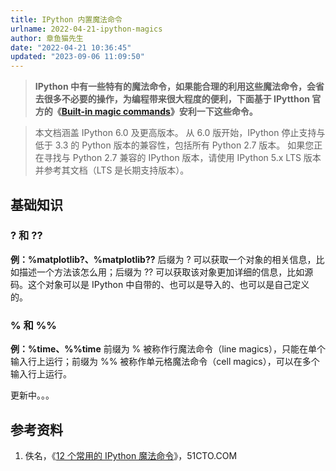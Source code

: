 ```yaml
---
title: IPython 内置魔法命令
urlname: 2022-04-21-ipython-magics
author: 章鱼猫先生
date: "2022-04-21 10:36:45"
updated: "2023-09-06 11:09:50"
---
```


> **IPython 中有一些特有的魔法命令，如果能合理的利用这些魔法命令，会省去很多不必要的操作，为编程带来很大程度的便利，下面基于 IPytthon 官方的《[Built-in magic commands](https://ipython.readthedocs.io/en/stable/interactive/magics.html)》安利一下这些命令。**

> 本文档涵盖 IPython 6.0 及更高版本。 从 6.0 版开始，IPython 停止支持与低于 3.3 的 Python 版本的兼容性，包括所有 Python 2.7 版本。
> 如果您正在寻找与 Python 2.7 兼容的 IPython 版本，请使用 IPython 5.x LTS 版本并参考其文档（LTS 是长期支持版本）。


## 基础知识

### ? 和 ??

**例：%matplotlib?、%matplotlib??**
后缀为 ? 可以获取一个对象的相关信息，比如描述一个方法该怎么用；后缀为 ?? 可以获取该对象更加详细的信息，比如源码。这个对象可以是 IPython 中自带的、也可以是导入的、也可以是自己定义的。

### % 和 %%

**例：%time、%%time**
前缀为 % 被称作行魔法命令（line magics），只能在单个输入行上运行；前缀为 %% 被称作单元格魔法命令（cell magics），可以在多个输入行上运行。

更新中。。。

## 参考资料

1. 佚名，《[12 个常用的 IPython 魔法命令](https://developer.51cto.com/article/620863.html?pc)》，51CTO.COM
